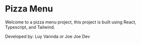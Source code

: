 # Pizza Menu

Welcome to a pizza menu project, this project is built using React, Typescript, and Tailwind.

Developed by: Luy Vannda or Joe Joe Dev
